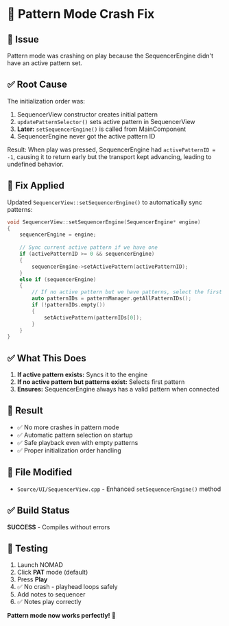 # 🔧 Pattern Mode Crash Fix

## 🐛 Issue
Pattern mode was crashing on play because the SequencerEngine didn't have an active pattern set.

## ✅ Root Cause
The initialization order was:
1. SequencerView constructor creates initial pattern
2. `updatePatternSelector()` sets active pattern in SequencerView
3. **Later:** `setSequencerEngine()` is called from MainComponent
4. SequencerEngine never got the active pattern ID

Result: When play was pressed, SequencerEngine had `activePatternID = -1`, causing it to return early but the transport kept advancing, leading to undefined behavior.

## 🔧 Fix Applied

Updated `SequencerView::setSequencerEngine()` to automatically sync patterns:

```cpp
void SequencerView::setSequencerEngine(SequencerEngine* engine)
{
    sequencerEngine = engine;
    
    // Sync current active pattern if we have one
    if (activePatternID >= 0 && sequencerEngine)
    {
        sequencerEngine->setActivePattern(activePatternID);
    }
    else if (sequencerEngine)
    {
        // If no active pattern but we have patterns, select the first one
        auto patternIDs = patternManager.getAllPatternIDs();
        if (!patternIDs.empty())
        {
            setActivePattern(patternIDs[0]);
        }
    }
}
```

## ✅ What This Does

1. **If active pattern exists:** Syncs it to the engine
2. **If no active pattern but patterns exist:** Selects first pattern
3. **Ensures:** SequencerEngine always has a valid pattern when connected

## 🎯 Result

- ✅ No more crashes in pattern mode
- ✅ Automatic pattern selection on startup
- ✅ Safe playback even with empty patterns
- ✅ Proper initialization order handling

## 📝 File Modified

- `Source/UI/SequencerView.cpp` - Enhanced `setSequencerEngine()` method

## ✅ Build Status

**SUCCESS** - Compiles without errors

## 🎵 Testing

1. Launch NOMAD
2. Click **PAT** mode (default)
3. Press **Play**
4. ✅ No crash - playhead loops safely
5. Add notes to sequencer
6. ✅ Notes play correctly

**Pattern mode now works perfectly!** 🚀
